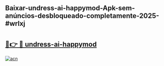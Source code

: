 ## Baixar-undress-ai-happymod-Apk-sem-anúncios-desbloqueado-completamente-2025-#wrlxj

# <h2><a href="https://ainizakaria.my?title=undress-ai-happymod&ref=22M">🔗👉 🔴 undress-ai-happymod</a></h2>

[![acn](https://github.com/user-attachments/assets/0f9c940e-d8b0-45ae-aac7-cd30a18b3e1c)](https://ainizakaria.my?title=undress-ai-happymod&ref=22M)

